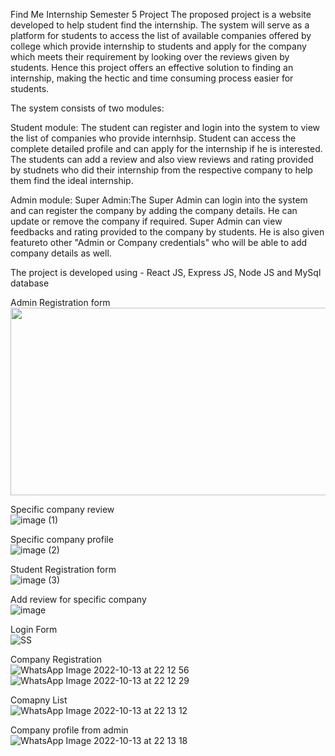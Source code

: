 Find Me Internship Semester 5 Project 
The proposed project is a website developed to help student find the internship. The system will serve as a platform for students to access the list of available companies offered by college which provide internship to students and apply for the company which meets their requirement by looking over the reviews given by students. Hence this project offers an effective solution to finding an internship, making the hectic and time consuming process easier for students.

The system consists of two modules:

Student module:
The student can register and login into the system to view the list of companies who provide internhsip. Student can access the complete detailed profile and can apply for the internship if he is interested. The students can add a review and also view reviews and rating provided by studnets who did their internship from the respective company to help them find the ideal internship.

Admin module:
Super Admin:The Super Admin can login into the system and can register the company by adding the company details. He can update or remove the company if required. Super Admin can view feedbacks and rating provided to the company by students. He is also given featureto other "Admin or Company credentials" who will be able to add company details as well.  

The project is developed using - React JS, Express JS, Node JS and MySql database <br>

Admin Registration form <br>
<img src="https://user-images.githubusercontent.com/88047746/223939224-c8df6176-6261-461f-a188-fe4528e0008c.jpg" width="600px" height="300px">

Specific company review <br>
![image (1)](https://user-images.githubusercontent.com/88047746/223939030-31b802ec-94e7-4820-a0a3-76d79c950099.png)

Specific company profile <br>
![image (2)](https://user-images.githubusercontent.com/88047746/223939040-5cf2665f-4337-4cb2-ba61-9b6384b6306c.png)

Student Registration form <br>
![image (3)](https://user-images.githubusercontent.com/88047746/223940093-e5337658-b00f-4ad4-b6a9-4982998d5ab2.png)

Add review for specific company <br>
![image](https://user-images.githubusercontent.com/88047746/223939082-c872b60a-02f8-448b-9338-830327fb2235.png)

Login Form <br>
![SS](https://user-images.githubusercontent.com/88047746/223939130-7e4d3bb1-2801-4dfe-bdaa-e0aed30cd64e.png)

Company Registration <br>
![WhatsApp Image 2022-10-13 at 22 12 56](https://user-images.githubusercontent.com/88047746/223939180-ebdfbece-0286-4d6b-98ea-24b0d3f740e6.jpg)<br>
![WhatsApp Image 2022-10-13 at 22 12 29](https://user-images.githubusercontent.com/88047746/223939264-a785c0ea-b245-4298-a4dc-6954175f23e4.jpg)

Comapny List <br>
![WhatsApp Image 2022-10-13 at 22 13 12](https://user-images.githubusercontent.com/88047746/223939240-dce6c190-f223-4221-a647-23318280ff51.jpg)

Company profile from admin <br>
![WhatsApp Image 2022-10-13 at 22 13 18](https://user-images.githubusercontent.com/88047746/223939424-5f1536d5-9cca-4737-acc6-c17c3c144456.jpg)

